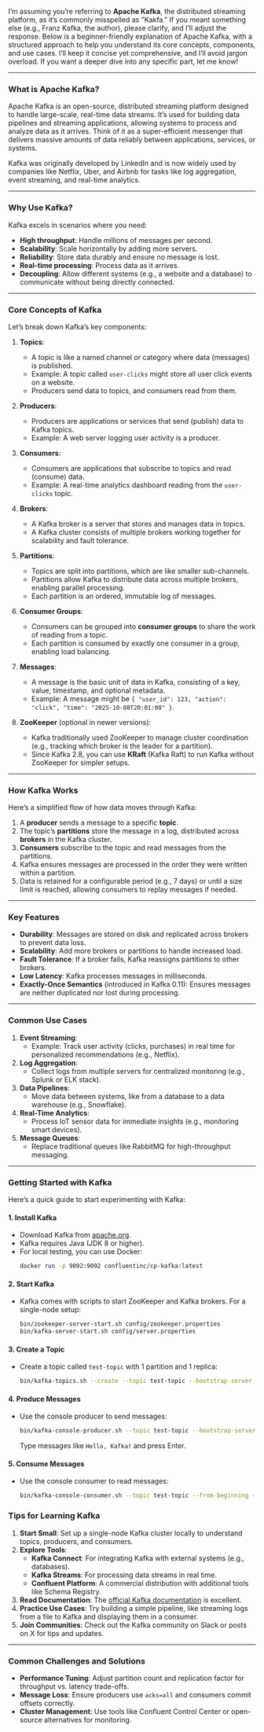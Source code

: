 I’m assuming you’re referring to **Apache Kafka**, the distributed streaming platform, as it’s commonly misspelled as "Kakfa." If you meant something else (e.g., Franz Kafka, the author), please clarify, and I’ll adjust the response. Below is a beginner-friendly explanation of Apache Kafka, with a structured approach to help you understand its core concepts, components, and use cases. I’ll keep it concise yet comprehensive, and I’ll avoid jargon overload. If you want a deeper dive into any specific part, let me know!

---

### **What is Apache Kafka?**

Apache Kafka is an open-source, distributed streaming platform designed to handle large-scale, real-time data streams. It’s used for building data pipelines and streaming applications, allowing systems to process and analyze data as it arrives. Think of it as a super-efficient messenger that delivers massive amounts of data reliably between applications, services, or systems.

Kafka was originally developed by LinkedIn and is now widely used by companies like Netflix, Uber, and Airbnb for tasks like log aggregation, event streaming, and real-time analytics.

---

### **Why Use Kafka?**

Kafka excels in scenarios where you need:
- **High throughput**: Handle millions of messages per second.
- **Scalability**: Scale horizontally by adding more servers.
- **Reliability**: Store data durably and ensure no message is lost.
- **Real-time processing**: Process data as it arrives.
- **Decoupling**: Allow different systems (e.g., a website and a database) to communicate without being directly connected.

---

### **Core Concepts of Kafka**

Let’s break down Kafka’s key components:

1. **Topics**:
   - A topic is like a named channel or category where data (messages) is published.
   - Example: A topic called `user-clicks` might store all user click events on a website.
   - Producers send data to topics, and consumers read from them.

2. **Producers**:
   - Producers are applications or services that send (publish) data to Kafka topics.
   - Example: A web server logging user activity is a producer.

3. **Consumers**:
   - Consumers are applications that subscribe to topics and read (consume) data.
   - Example: A real-time analytics dashboard reading from the `user-clicks` topic.

4. **Brokers**:
   - A Kafka broker is a server that stores and manages data in topics.
   - A Kafka cluster consists of multiple brokers working together for scalability and fault tolerance.

5. **Partitions**:
   - Topics are split into partitions, which are like smaller sub-channels.
   - Partitions allow Kafka to distribute data across multiple brokers, enabling parallel processing.
   - Each partition is an ordered, immutable log of messages.

6. **Consumer Groups**:
   - Consumers can be grouped into **consumer groups** to share the work of reading from a topic.
   - Each partition is consumed by exactly one consumer in a group, enabling load balancing.

7. **Messages**:
   - A message is the basic unit of data in Kafka, consisting of a key, value, timestamp, and optional metadata.
   - Example: A message might be `{ "user_id": 123, "action": "click", "time": "2025-10-08T20:01:00" }`.

8. **ZooKeeper** (optional in newer versions):
   - Kafka traditionally used ZooKeeper to manage cluster coordination (e.g., tracking which broker is the leader for a partition).
   - Since Kafka 2.8, you can use **KRaft** (Kafka Raft) to run Kafka without ZooKeeper for simpler setups.

---

### **How Kafka Works**

Here’s a simplified flow of how data moves through Kafka:

1. A **producer** sends a message to a specific **topic**.
2. The topic’s **partitions** store the message in a log, distributed across **brokers** in the Kafka cluster.
3. **Consumers** subscribe to the topic and read messages from the partitions.
4. Kafka ensures messages are processed in the order they were written within a partition.
5. Data is retained for a configurable period (e.g., 7 days) or until a size limit is reached, allowing consumers to replay messages if needed.

---

### **Key Features**

- **Durability**: Messages are stored on disk and replicated across brokers to prevent data loss.
- **Scalability**: Add more brokers or partitions to handle increased load.
- **Fault Tolerance**: If a broker fails, Kafka reassigns partitions to other brokers.
- **Low Latency**: Kafka processes messages in milliseconds.
- **Exactly-Once Semantics** (introduced in Kafka 0.11): Ensures messages are neither duplicated nor lost during processing.

---

### **Common Use Cases**

1. **Event Streaming**:
   - Example: Track user activity (clicks, purchases) in real time for personalized recommendations (e.g., Netflix).
2. **Log Aggregation**:
   - Collect logs from multiple servers for centralized monitoring (e.g., Splunk or ELK stack).
3. **Data Pipelines**:
   - Move data between systems, like from a database to a data warehouse (e.g., Snowflake).
4. **Real-Time Analytics**:
   - Process IoT sensor data for immediate insights (e.g., monitoring smart devices).
5. **Message Queues**:
   - Replace traditional queues like RabbitMQ for high-throughput messaging.

---

### **Getting Started with Kafka**

Here’s a quick guide to start experimenting with Kafka:

#### **1. Install Kafka**
- Download Kafka from [apache.org](https://kafka.apache.org/downloads).
- Kafka requires Java (JDK 8 or higher).
- For local testing, you can use Docker:
  ```bash
  docker run -p 9092:9092 confluentinc/cp-kafka:latest
  ```

#### **2. Start Kafka**
- Kafka comes with scripts to start ZooKeeper and Kafka brokers. For a single-node setup:
  ```bash
  bin/zookeeper-server-start.sh config/zookeeper.properties
  bin/kafka-server-start.sh config/server.properties
  ```

#### **3. Create a Topic**
- Create a topic called `test-topic` with 1 partition and 1 replica:
  ```bash
  bin/kafka-topics.sh --create --topic test-topic --bootstrap-server localhost:9092 --partitions 1 --replication-factor 1
  ```

#### **4. Produce Messages**
- Use the console producer to send messages:
  ```bash
  bin/kafka-console-producer.sh --topic test-topic --bootstrap-server localhost:9092
  ```
  Type messages like `Hello, Kafka!` and press Enter.

#### **5. Consume Messages**
- Use the console consumer to read messages:
  ```bash
  bin/kafka-console-consumer.sh --topic test-topic --from-beginning --bootstrap-server localhost:9092
  ```


### **Tips for Learning Kafka**

1. **Start Small**: Set up a single-node Kafka cluster locally to understand topics, producers, and consumers.
2. **Explore Tools**:
   - **Kafka Connect**: For integrating Kafka with external systems (e.g., databases).
   - **Kafka Streams**: For processing data streams in real time.
   - **Confluent Platform**: A commercial distribution with additional tools like Schema Registry.
3. **Read Documentation**: The [official Kafka documentation](https://kafka.apache.org/documentation/) is excellent.
4. **Practice Use Cases**: Try building a simple pipeline, like streaming logs from a file to Kafka and displaying them in a consumer.
5. **Join Communities**: Check out the Kafka community on Slack or posts on X for tips and updates.

---

### **Common Challenges and Solutions**

- **Performance Tuning**: Adjust partition count and replication factor for throughput vs. latency trade-offs.
- **Message Loss**: Ensure producers use `acks=all` and consumers commit offsets correctly.
- **Cluster Management**: Use tools like Confluent Control Center or open-source alternatives for monitoring.
